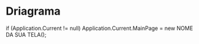 # Driagrama

if (Application.Current != null)
                Application.Current.MainPage = new NOME DA SUA TELA();

